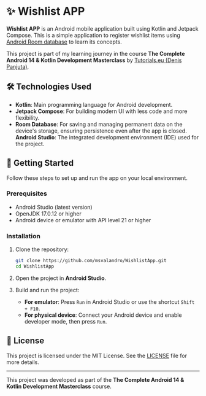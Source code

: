 # ✨ Wishlist APP

**Wishlist APP** is an Android mobile application built using Kotlin and Jetpack Compose. This is a simple application to register wishlist items using [Android Room database](https://developer.android.com/jetpack/androidx/releases/room) to learn its concepts.

This project is part of my learning journey in the course **The Complete Android 14 & Kotlin Development Masterclass** by [Tutorials.eu (Denis Panjuta)](https://tutorials.eu/).

## 🛠️ Technologies Used

- **Kotlin**: Main programming language for Android development.
- **Jetpack Compose**: For building modern UI with less code and more flexibility.
- **Room Database**: For saving and managing permanent data on the device's storage, ensuring persistence even after the app is closed.
  **Android Studio**: The integrated development environment (IDE) used for the project.

## 🚀 Getting Started

Follow these steps to set up and run the app on your local environment.

### Prerequisites

- Android Studio (latest version)
- OpenJDK 17.0.12 or higher
- Android device or emulator with API level 21 or higher

### Installation

1. Clone the repository:
    ```sh
    git clone https://github.com/msvalandro/WishlistApp.git
    cd WishlistApp
    ```

2. Open the project in **Android Studio**.

3. Build and run the project:
    - **For emulator**: Press `Run` in Android Studio or use the shortcut `Shift + F10`.
    - **For physical device**: Connect your Android device and enable developer mode, then press `Run`.

## 📄 License

This project is licensed under the MIT License. See the [LICENSE](LICENSE) file for more details.

---

This project was developed as part of the **The Complete Android 14 & Kotlin Development Masterclass** course.
